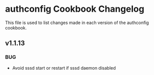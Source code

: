 authconfig Cookbook Changelog
=============================
This file is used to list changes made in each version of the authconfig cookbook.

v1.1.13
-------
### BUG
- Avoid sssd start or restart if sssd daemon disabled
